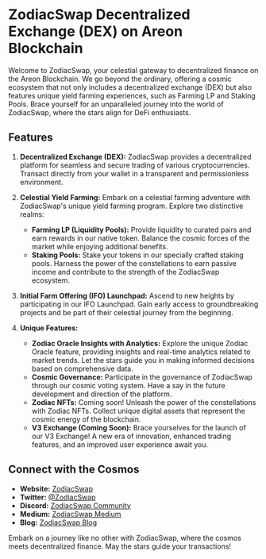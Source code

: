 # ZodiacSwap Decentralized Exchange (DEX) on Areon Blockchain


Welcome to ZodiacSwap, your celestial gateway to decentralized finance on the Areon Blockchain. We go beyond the ordinary, offering a cosmic ecosystem that not only includes a decentralized exchange (DEX) but also features unique yield farming experiences, such as Farming LP and Staking Pools. Brace yourself for an unparalleled journey into the world of ZodiacSwap, where the stars align for DeFi enthusiasts.

## Features

1. **Decentralized Exchange (DEX):**
   ZodiacSwap provides a decentralized platform for seamless and secure trading of various cryptocurrencies. Transact directly from your wallet in a transparent and permissionless environment.

2. **Celestial Yield Farming:**
   Embark on a celestial farming adventure with ZodiacSwap's unique yield farming program. Explore two distinctive realms:
   - **Farming LP (Liquidity Pools):**
     Provide liquidity to curated pairs and earn rewards in our native token. Balance the cosmic forces of the market while enjoying additional benefits.
   - **Staking Pools:**
     Stake your tokens in our specially crafted staking pools. Harness the power of the constellations to earn passive income and contribute to the strength of the ZodiacSwap ecosystem.

3. **Initial Farm Offering (IFO) Launchpad:**
   Ascend to new heights by participating in our IFO Launchpad. Gain early access to groundbreaking projects and be part of their celestial journey from the beginning.

4. **Unique Features:**
   - **Zodiac Oracle Insights with Analytics:**
     Explore the unique Zodiac Oracle feature, providing insights and real-time analytics related to market trends. Let the stars guide you in making informed decisions based on comprehensive data.
   - **Cosmic Governance:**
     Participate in the governance of ZodiacSwap through our cosmic voting system. Have a say in the future development and direction of the platform.
   - **Zodiac NFTs:**
     Coming soon! Unleash the power of the constellations with Zodiac NFTs. Collect unique digital assets that represent the cosmic energy of the blockchain.
   - **V3 Exchange (Coming Soon):**
     Brace yourselves for the launch of our V3 Exchange! A new era of innovation, enhanced trading features, and an improved user experience await you.

## Connect with the Cosmos

- **Website:** [ZodiacSwap](https://zodiacswap.xyz)
- **Twitter:** [@ZodiacSwap](https://twitter.com/ZodiacSwap)
- **Discord:** [ZodiacSwap Community](#)
- **Medium:** [ZodiacSwap Medium](#)
- **Blog:** [ZodiacSwap Blog](https://blog.zodiacswap.xyz)

Embark on a journey like no other with ZodiacSwap, where the cosmos meets decentralized finance. May the stars guide your transactions!
